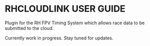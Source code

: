 # RHCLOUDLINK USER GUIDE
Plugin for the RH FPV Timing System which allows race data to be submitted to the cloud.

Currently work in progress. Stay tuned for updates. 
